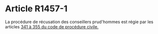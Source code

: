 # Article R1457-1

La procédure de récusation des conseillers prud'hommes est régie par les articles [341 à 355 du code de procédure civile.][1]

 [1]: /affichCodeArticle.do?cidTexte=LEGITEXT000006070716&idArticle=LEGIARTI000006410512&dateTexte=&categorieLien=cid